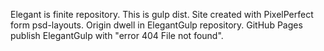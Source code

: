 Elegant is finite repository. This is gulp dist. Site created with PixelPerfect form psd-layouts.
Origin dwell in ElegantGulp repository.
GitHub Pages publish ElegantGulp with "error 404 File not found".